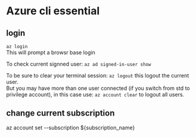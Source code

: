# Azure cli essential

## login

`az login`  
This will prompt a browsr base login

To check current signned user: `az ad signed-in-user show`  

To be sure to clear your terminal session:
`az logout` this logout the current user.  
But you may have more than one user connected (if you switch from std to privilege account), in this case use: `az account clear` to logout all users.


## change current subscription
az account set --subscription ${subscription_name}
